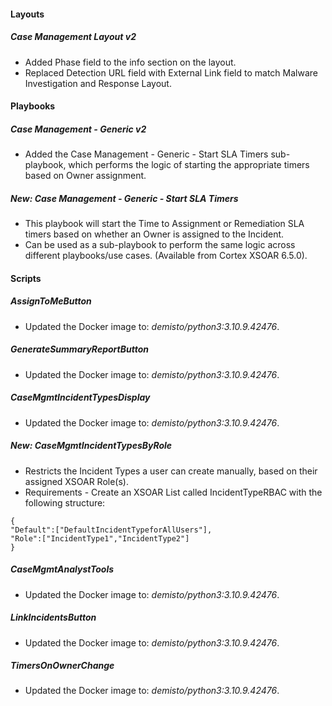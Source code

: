 
#### Layouts
##### Case Management Layout v2
- Added Phase field to the info section on the layout.  
- Replaced Detection URL field with External Link field to match Malware Investigation and Response Layout.

#### Playbooks
##### Case Management - Generic v2
- Added the Case Management - Generic - Start SLA Timers sub-playbook, which performs the logic of starting the appropriate timers based on Owner assignment.

##### New: Case Management - Generic - Start SLA Timers
- This playbook will start the Time to Assignment or Remediation SLA timers based on whether an Owner is assigned to the Incident.
- Can be used as a sub-playbook to perform the same logic across different playbooks/use cases. (Available from Cortex XSOAR 6.5.0).

#### Scripts
##### AssignToMeButton
- Updated the Docker image to: *demisto/python3:3.10.9.42476*.


##### GenerateSummaryReportButton
- Updated the Docker image to: *demisto/python3:3.10.9.42476*.


##### CaseMgmtIncidentTypesDisplay
- Updated the Docker image to: *demisto/python3:3.10.9.42476*.


##### New: CaseMgmtIncidentTypesByRole
- Restricts the Incident Types a user can create manually, based on their assigned XSOAR Role(s). 
- Requirements - Create an XSOAR List called IncidentTypeRBAC with the following structure:

```
{
"Default":["DefaultIncidentTypeforAllUsers"],
"Role":["IncidentType1","IncidentType2"]
}
```

##### CaseMgmtAnalystTools
- Updated the Docker image to: *demisto/python3:3.10.9.42476*.


##### LinkIncidentsButton
- Updated the Docker image to: *demisto/python3:3.10.9.42476*.


##### TimersOnOwnerChange
- Updated the Docker image to: *demisto/python3:3.10.9.42476*.


